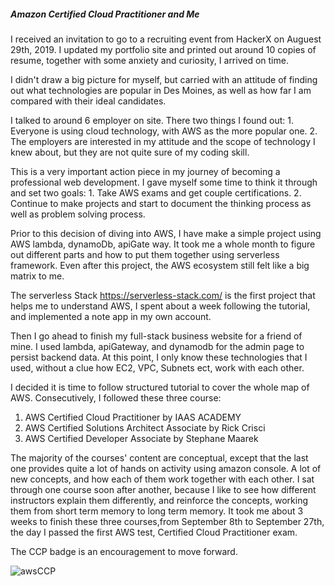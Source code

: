 ##### Amazon Certified Cloud Practitioner and Me

I received an invitation to go to a recruiting event from HackerX on Auguest 29th, 2019. I updated my portfolio site 
and  printed out around 10 copies of resume, together with some anxiety and curiosity, I 
arrived on time.

I didn't draw a big picture for myself, but carried with an attitude of finding out what technologies are popular in 
Des Moines, as well as how far I am compared with their ideal candidates. 

I talked to around 6 employer on site. There two things I found out: 1. Everyone is using cloud technology, with AWS
as the more popular one. 2. The employers are interested in my attitude and the scope of technology I knew about,
but they are not quite sure of my coding skill. 

This is a very important action piece in my journey of becoming a professional web development. I gave myself some time to think
it through and set two goals: 1. Take AWS exams and get couple certifications. 2. Continue to make projects and start 
to document the thinking process as well as problem solving process. 

Prior to this decision of diving into AWS, I have make a simple project using AWS lambda, dynamoDb, apiGate way. It took 
me a whole month to figure out different parts and how to put them together using serverless framework. Even after this project, 
the AWS ecosystem still felt like a big matrix to me. 
  
The serverless Stack https://serverless-stack.com/ is the first project that helps me to understand AWS, I spent about a week
following the tutorial, and implemented a note app in my own account.
  
Then I go ahead to finish my full-stack business website for a friend of mine. I used lambda, apiGateway, and dynamodb for the 
admin page to persist backend data. At this point, I only know these technologies that I used, without a clue how EC2,
VPC, Subnets ect, work with each other.
  
I decided it is time to follow structured tutorial to cover the whole map of AWS. Consecutively, I followed these three course:
  
  1. AWS Certified Cloud Practitioner by IAAS ACADEMY
  2. AWS Certified Solutions Architect Associate by Rick Crisci
  3. AWS Certified Developer Associate by Stephane Maarek
  
The majority of the courses' content are conceptual, except that the last one provides quite a lot of hands on activity 
using amazon console. A lot of new concepts, and how each of them work together with each other. I sat through one course soon
after another, because I like to see how different instructors explain them differently, and reinforce the concepts, working them from 
short term memory to long term memory. It took me about 3 weeks to finish these three courses,from September 8th to September 27th, 
the day I passed the first AWS test, Certified Cloud Practitioner exam. 

The CCP badge is an encouragement to move forward.


![awsCCP](images/awsCCP.png)

